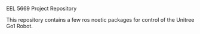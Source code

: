 EEL 5669 Project Repository

This repository contains a few ros noetic packages for control of the Unitree Go1 Robot.